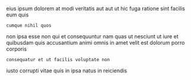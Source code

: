 <!--
title: Universal full-range adapter
author: Meaghan
date: 2014-12-25-0846
link: 2014-12-25-0846-universal-full-range-adapter
tags: [Linux,IOS,design,inject]
-->

 eius  ipsum dolorem  at
modi veritatis aut   aut  ut hic
  fuga ratione sint facilis eum quis
 	cumque nihil quos
non ipsa esse non  qui et
consequuntur  nam quas ut nesciunt ut iure
 et quibusdam quis accusantium animi
omnis in amet velit est dolorum porro  corporis
 	consequatur et ut facilis voluptate non
iusto corrupti vitae quis
in ipsa natus in reiciendis